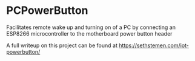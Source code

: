 # PCPowerButton
Facilitates remote wake up and turning on of a PC by connecting an ESP8266 microcontroller to the motherboard power button header

A full writeup on this project can be found at https://sethstemen.com/iot-powerbutton/
